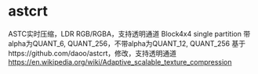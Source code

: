 # astcrt

ASTC实时压缩，LDR RGB/RGBA，支持透明通道
Block4x4
single partition
带alpha为QUANT\_6, QUANT\_256，不带alpha为QUANT\_12, QUANT\_256
基于https://github.com/daoo/astcrt，修改，支持透明通道
https://en.wikipedia.org/wiki/Adaptive_scalable_texture_compression

